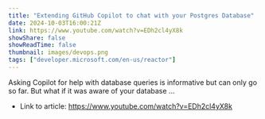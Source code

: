 ```yaml
---
title: "Extending GitHub Copilot to chat with your Postgres Database"
date: 2024-10-03T16:00:21Z
link: https://www.youtube.com/watch?v=EDh2cl4yX8k
showShare: false
showReadTime: false
thumbnail: images/devops.png
tags: ["developer.microsoft.com/en-us/reactor"]
---
```

Asking Copilot for help with database queries is informative but can only go so far. But what if it was aware of your database ...

- Link to article: https://www.youtube.com/watch?v=EDh2cl4yX8k